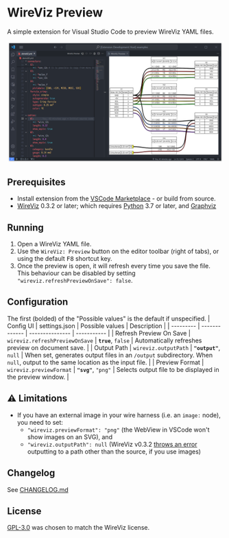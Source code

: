 # WireViz Preview

A simple extension for Visual Studio Code to preview WireViz YAML files.

![Screenshot](/img/screenshot.png)

## Prerequisites
- Install extension from the [VSCode Marketplace](https://marketplace.visualstudio.com/items?itemName=NanangP.vscode-wireviz-preview) - or build from source.
- [WireViz](https://github.com/wireviz/WireViz) 0.3.2 or later; which requires [Python](https://www.python.org/downloads/) 3.7 or later, and [Graphviz](https://graphviz.org/download/)

## Running
1. Open a WireViz YAML file.
2. Use the `WireViz: Preview` button on the editor toolbar (right of tabs),
   or using the default <kbd>F8</kbd> shortcut key.
4. Once the preview is open, it will refresh every time you save the file.  
   This behaviour can be disabled by setting `"wireviz.refreshPreviewOnSave": false`.

## Configuration
The first (bolded) of the "Possible values" is the default if unspecified.
| Config UI | settings.json | Possible values | Description |
| --------- | ------------- | --------------- | ----------- |
| Refresh Preview On Save | `wireviz.refreshPreviewOnSave` | **`true`**, `false` | Automatically refreshes preview on document save. |
| Output Path | `wireviz.outputPath` | **`"output"`**, `null` | When set, generates output files in an `/output` subdirectory. When `null`, output to the same location as the input file. |
| Preview Format | `wireviz.previewFormat` | **`"svg"`**, `"png"` | Selects output file to be displayed in the preview window. |


## ⚠ Limitations
- If you have an external image in your wire harness (i.e. an `image:` node),
  you need to set:
  - `"wireviz.previewFormat": "png"` (the WebView in VSCode won't show images on an SVG), and
  - `"wireviz.outputPath": null` (WireViz v0.3.2 [throws an error](https://github.com/wireviz/WireViz/issues/284) outputting to a path other than the source, if you use images)

## Changelog
See [CHANGELOG.md](CHANGELOG.md)

## License
[GPL-3.0](https://spdx.org/licenses/GPL-3.0-only.html) was chosen to match the WireViz license.
